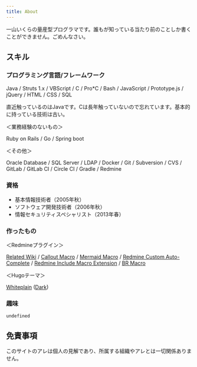 ```yaml
---
title: About
---
```


一山いくらの量産型プログラマです。誰もが知っている当たり前のことしか書くことができません。ごめんなさい。

## スキル

### プログラミング言語/フレームワーク

Java / Struts 1.x / VBScript / C / Pro*C / Bash / JavaScript / Prototype.js / jQuery / HTML / CSS / SQL

直近触っているのはJavaです。Cは長年触っていないので忘れています。基本的に持っている技術は古い。

＜業務経験のないもの＞

Ruby on Rails / Go / Spring boot

＜その他＞

Oracle Database / SQL Server / LDAP / Docker / Git / Subversion / CVS / GitLab / GitLab CI / Circle CI / Gradle / Redmine

### 資格

* 基本情報技術者（2005年秋）
* ソフトウェア開発技術者（2006年秋）
* 情報セキュリティスペシャリスト（2013年春）

### 作ったもの

＜Redmineプラグイン＞

[Related Wiki](https://www.redmine.org/plugins/redmine_related_wiki)
/ [Callout Macro](https://www.redmine.org/plugins/redmine_callout_macro)
/ [Mermaid Macro](https://www.redmine.org/plugins/redmine_mermaid_macro)
/ [Redmine Custom Auto-Complete](https://www.redmine.org/plugins/redmine_custom_auto_complete)
/ [Redmine Include Macro Extension](https://www.redmine.org/plugins/redmine_include_macro_extension)
/ [BR Macro](https://www.redmine.org/plugins/redmine_br_macro)

＜Hugoテーマ＞

[Whiteplain](https://themes.gohugo.io/whiteplain/) ([Dark](https://github.com/taikii/whiteplain-dark))

### 趣味

`undefined`

## 免責事項

このサイトのアレは個人の見解であり、所属する組織やアレとは一切関係ありません。
